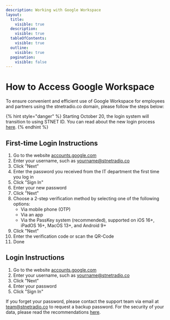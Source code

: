 ```yaml
---
description: Working with Google Workspace
layout:
  title:
    visible: true
  description:
    visible: true
  tableOfContents:
    visible: true
  outline:
    visible: true
  pagination:
    visible: false
---
```


# How to Access Google Workspace

To ensure convenient and efficient use of Google Workspace for employees and partners using the stnetradio.co domain, please follow the steps below:

{% hint style="danger" %}
Starting October 20, the login system will transition to using STNET ID. You can read about the new login process [here](/stnetid/movetostnetid.md).
{% endhint %}

## First-time Login Instructions

1. Go to the website [accounts.google.com](https://accounts.google.com)
2. Enter your username, such as yourname@stnetradio.co
3. Click "Next"
4. Enter the password you received from the IT department the first time you log in
5. Click "Sign In"
6. Enter your new password
7. Click "Next"
8. Choose a 2-step verification method by selecting one of the following options:
   * Via mobile phone (OTP)
   * Via an app
   * Via the PassKey system (recommended), supported on iOS 16+, iPadOS 16+, MacOS 13+, and Android 9+
9. Click "Next"
10. Enter the verification code or scan the QR-Code
11. Done

## Login Instructions

1. Go to the website [accounts.google.com](https://accounts.google.com/)
2. Enter your username, such as yourname@stnetradio.co
3. Click "Next"
4. Enter your password
5. Click "Sign In"

If you forget your password, please contact the support team via email at [team@stnetradio.co](mailto:team@stnetradio.co) to request a backup password. For the security of your data, please read the recommendations [here](reset.md).